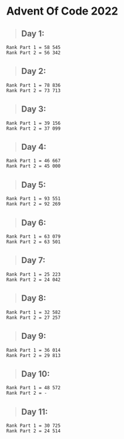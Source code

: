 # Advent Of Code 2022

> ## Day 1:
```
Rank Part 1 = 58 545
Rank Part 2 = 56 342
```
> ## Day 2:
 ```
Rank Part 1 = 78 836
Rank Part 2 = 73 713
 ```
> ## Day 3:
 ```
Rank Part 1 = 39 156
Rank Part 2 = 37 099
 ```
> ## Day 4:
 ```
Rank Part 1 = 46 667
Rank Part 2 = 45 000
 ```
> ## Day 5:
 ```
 Rank Part 1 = 93 551
Rank Part 2 = 92 269
 ```
> ## Day 6:
 ```
Rank Part 1 = 63 079
Rank Part 2 = 63 501
 ```
> ## Day 7:
 ```
Rank Part 1 = 25 223
Rank Part 2 = 24 042
 ```
> ## Day 8:
 ```
Rank Part 1 = 32 582
Rank Part 2 = 27 257
 ```
> ## Day 9:
 ```
Rank Part 1 = 36 014
Rank Part 2 = 29 813
 ```
 > ## Day 10:
 ```
Rank Part 1 = 48 572
Rank Part 2 = -
 ```
 > ## Day 11:
 ```
Rank Part 1 = 30 725
Rank Part 2 = 24 514
 ```
